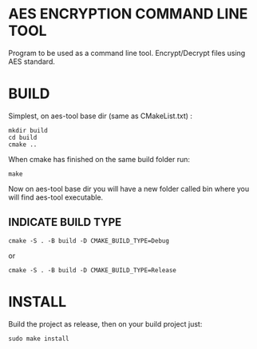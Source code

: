 # AES ENCRYPTION COMMAND LINE TOOL
Program to be used as a command line tool.
Encrypt/Decrypt files using AES standard.

# BUILD 
Simplest, on aes-tool base dir (same as CMakeList.txt) :

```
mkdir build
cd build
cmake ..
```

When cmake has finished on the same build folder run:

```
make
```

Now on aes-tool base dir you will have a new folder called bin where you will find aes-tool executable.

## INDICATE BUILD TYPE

```
cmake -S . -B build -D CMAKE_BUILD_TYPE=Debug
```

or

```
cmake -S . -B build -D CMAKE_BUILD_TYPE=Release
```

# INSTALL

Build the project as release, then on your build project just:

```
sudo make install
```
